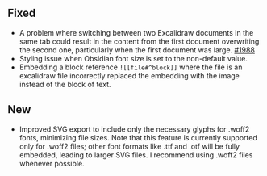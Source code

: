## Fixed
- A problem where switching between two Excalidraw documents in the same tab could result in the content from the first document overwriting the second one, particularly when the first document was large. [#1988](https://github.com/zsviczian/obsidian-excalidraw-plugin/issues/1988)
- Styling issue when Obsidian font size is set to the non-default value.
- Embedding a block reference `![[file#^block]]` where the file is an excalidraw file incorrectly replaced the embedding with the image instead of the block of text.

## New
- Improved SVG export to include only the necessary glyphs for .woff2 fonts, minimizing file sizes. Note that this feature is currently supported only for .woff2 files; other font formats like .ttf and .otf will be fully embedded, leading to larger SVG files. I recommend using .woff2 files whenever possible.